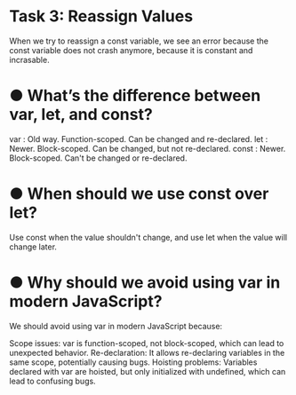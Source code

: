 # Task 3: Reassign Values

When we try to reassign a const variable, we see an error because the const variable does not crash anymore, because it is constant and incrasable.

# ● What’s the difference between var, let, and const?

var : Old way. Function-scoped. Can be changed and re-declared.
let : Newer. Block-scoped. Can be changed, but not re-declared.
const : Newer. Block-scoped. Can't be changed or re-declared.

# ● When should we use const over let?

Use const when the value shouldn't change, and use let when the value will change later.

# ● Why should we avoid using var in modern JavaScript?

We should avoid using var in modern JavaScript because:

Scope issues: var is function-scoped, not block-scoped, which can lead to unexpected behavior.
Re-declaration: It allows re-declaring variables in the same scope, potentially causing bugs.
Hoisting problems: Variables declared with var are hoisted, but only initialized with undefined, which can lead to confusing bugs.